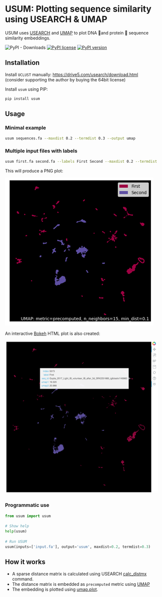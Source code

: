 # USUM: Plotting sequence similarity using USEARCH & UMAP

USUM uses [USEARCH](https://drive5.com/usearch/) and [UMAP](https://github.com/lmcinnes/umap) to plot DNA 🧬and protein 🧶 sequence similarity embeddings.

![PyPI - Downloads](https://img.shields.io/pypi/dm/deepbgc.svg?color=green&label=PyPI%20downloads)
[![PyPI license](https://img.shields.io/pypi/l/deepbgc.svg)](https://pypi.python.org/pypi/deepbgc/)
[![PyPI version](https://badge.fury.io/py/deepbgc.svg)](https://badge.fury.io/py/deepbgc)

## Installation

Install `UCLUST` manually: https://drive5.com/usearch/download.html (consider supporting the author by buying the 64bit license)

Install `usum` using PIP:

```bash
pip install usum
```

## Usage

### Minimal example

```bash
usum sequences.fa --maxdist 0.2 --termdist 0.3 --output umap
```

### Multiple input files with labels

```bash
usum first.fa second.fa --labels First Second --maxdist 0.2 --termdist 0.3 --output umap
```

This will produce a PNG plot:

![UMAP static example](docs/example1.png?raw=true "UMAP static example")

An interactive [Bokeh](https://bokeh.org) HTML plot is also created:

![UMAP Bokeh example](docs/example2.png?raw=true "UMAP Bokeh example")

### Programmatic use

```python
from usum import usum

# Show help
help(usum)

# Run USUM
usum(inputs=['input.fa'], output='usum', maxdist=0.2, termdist=0.3)
```

## How it works

- A sparse distance matrix is calculated using USEARCH [calc_distmx](https://drive5.com/usearch/manual/cmd_calc_distmx.html) command. 
- The distance matrix is embedded as `precomputed` metric using [UMAP](https://github.com/lmcinnes/umap) 
- The embedding is plotted using [umap.plot](https://umap-learn.readthedocs.io/en/latest/plotting.html).